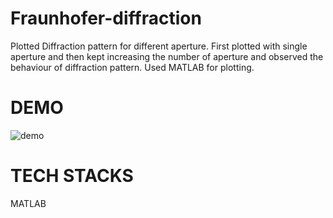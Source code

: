 # Fraunhofer-diffraction
Plotted Diffraction pattern for different aperture. First plotted with single aperture and then kept increasing the number of aperture and observed the behaviour of diffraction pattern. Used MATLAB for plotting. 

<h1>DEMO</h1>
<img src='' alt='demo'/ >

# TECH STACKS

MATLAB
